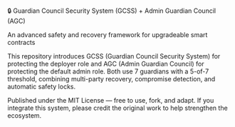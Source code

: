 🔒 Guardian Council Security System (GCSS) + Admin Guardian Council (AGC)

An advanced safety and recovery framework for upgradeable smart contracts

This repository introduces GCSS (Guardian Council Security System) for protecting the deployer role and AGC (Admin Guardian Council) for protecting the default admin role.
Both use 7 guardians with a 5-of-7 threshold, combining multi-party recovery, compromise detection, and automatic safety locks.

Published under the MIT License — free to use, fork, and adapt.
If you integrate this system, please credit the original work to help strengthen the ecosystem.
